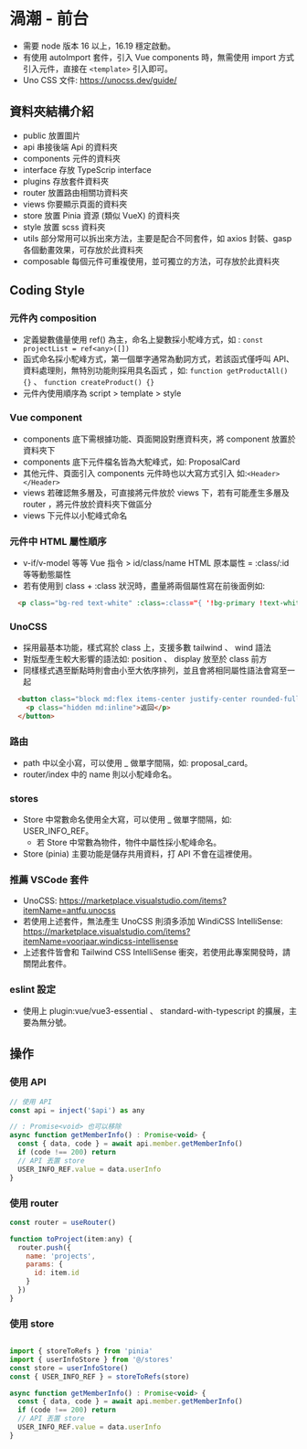 # 渦潮 - 前台
- 需要 node 版本 16 以上，16.19 穩定啟動。
- 有使用 autoImport 套件，引入 Vue components 時，無需使用 import 方式引入元件，直接在 `<template>` 引入即可。
- Uno CSS 文件: https://unocss.dev/guide/
## 資料夾結構介紹
  - public 放置圖片
  - api 串接後端 Api 的資料夾
  - components 元件的資料夾
  - interface 存放 TypeScrip interface 
  - plugins 存放套件資料夾 
  - router 放置路由相關功資料夾
  - views 你要顯示頁面的資料夾
  - store 放置 Pinia 資源 (類似 VueX) 的資料夾
  - style 放置 scss 資料夾
  - utils 部分常用可以拆出來方法，主要是配合不同套件，如 axios 封裝、gasp 各個動畫效果，可存放於此資料夾
  - composable 每個元件可重複使用，並可獨立的方法，可存放於此資料夾

## Coding Style

### 元件內 composition
  - 定義變數儘量使用 ref() 為主，命名上變數採小駝峰方式，如 : `const projectList = ref<any>([])`
  - 函式命名採小駝峰方式，第一個單字通常為動詞方式，若該函式僅呼叫 API、資料處理則，無特別功能則採用具名函式 ，如: `function getProductAll() {}` 、 `function createProduct() {}`
  - 元件內使用順序為 script > template > style

### Vue component
  - components 底下需根據功能、頁面開設對應資料夾，將 component 放置於資料夾下
  - components 底下元件檔名皆為大駝峰式，如: ProposalCard
  - 其他元件、頁面引入 components 元件時也以大寫方式引入 如:`<Header></Header>`
  - views 若確認無多層及，可直接將元件放於 views 下，若有可能產生多層及 router ，將元件放於資料夾下做區分
  - views 下元件以小駝峰式命名
### 元件中 HTML 屬性順序
  - v-if/v-model 等等 Vue 指令 > id/class/name HTML 原本屬性 = :class/:id 等等動態屬性
  - 若有使用到 class + :class 狀況時，盡量將兩個屬性寫在前後面例如:
  ``` HTML
    <p class="bg-red text-white" :class=:class="{ '!bg-primary !text-white': stepNum === 1 }>返回</p>
  ```


### UnoCSS
  - 採用最基本功能，樣式寫於 class 上，支援多數 tailwind 、 wind 語法
  - 對版型產生較大影響的語法如: position 、 display 放至於 class 前方
  - 同樣樣式遇至斷點時則會由小至大依序排列，並且會將相同屬性語法會寫至一起
  ```HTML
    <button class="block md:flex items-center justify-center rounded-full md:rounded-35px lg:rounded-20px border border-blue text-blue text-18px fw-700 h-50px min-w-50px">
      <p class="hidden md:inline">返回</p>
    </button>
  ``` 
### 路由
  - path 中以全小寫，可以使用 _ 做單字間隔，如: proposal_card。
  - router/index 中的 name 則以小駝峰命名。

### stores
- Store 中常數命名使用全大寫，可以使用 _ 做單字間隔，如: USER_INFO_REF。
  - 若 Store 中常數為物件，物件中屬性採小駝峰命名。
- Store (pinia) 主要功能是儲存共用資料，打 API 不會在這裡使用。

### 推薦 VSCode 套件
  - UnoCSS: https://marketplace.visualstudio.com/items?itemName=antfu.unocss
  - 若使用上述套件，無法產生 UnoCSS 則須多添加 WindiCSS IntelliSense: https://marketplace.visualstudio.com/items?itemName=voorjaar.windicss-intellisense
  - 上述套件皆會和 Tailwind CSS IntelliSense 衝突，若使用此專案開發時，請關閉此套件。

### eslint 設定
  - 使用上 plugin:vue/vue3-essential 、 standard-with-typescript 的擴展，主要為無分號。


## 操作
### 使用 API
```js
// 使用 API
const api = inject('$api') as any

// : Promise<void> 也可以移除
async function getMemberInfo() : Promise<void> {
  const { data, code } = await api.member.getMemberInfo()
  if (code !== 200) return
  // API 丟置 store
  USER_INFO_REF.value = data.userInfo
}

```

### 使用 router
```js
const router = useRouter()

function toProject(item:any) {
  router.push({
    name: 'projects',
    params: {
      id: item.id
    }
  })
}
```


### 使用 store
```js

import { storeToRefs } from 'pinia'
import { userInfoStore } from '@/stores'
const store = userInfoStore()
const { USER_INFO_REF } = storeToRefs(store)

async function getMemberInfo() : Promise<void> {
  const { data, code } = await api.member.getMemberInfo()
  if (code !== 200) return
  // API 丟置 store
  USER_INFO_REF.value = data.userInfo
}
```